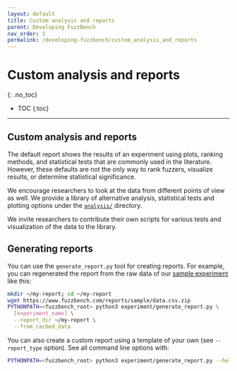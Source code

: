 ```yaml
---
layout: default
title: Custom analysis and reports
parent: Developing FuzzBench
nav_order: 1
permalink: /developing-fuzzbench/custom_analysis_and_reports
---
```


# Custom analysis and reports
{: .no_toc}

- TOC
{:toc}

---

## Custom analysis and reports

The default report shows the results of an experiment using plots, ranking
methods, and statistical tests that are commonly used in the literature.
However, these defaults are not the only way to rank fuzzers, visualize results,
or determine statistical significance.

We encourage researchers to look at the data from different points of view as
well. We provide a library of alternative analysis, statistical tests and
plotting options under the
[`analysis/`](https://github.com/google/fuzzbench/tree/master/analysis)
directory.

We invite researchers to contribute their own scripts for various tests and
visualization of the data to the library.

## Generating reports

You can use the `generate_report.py` tool for creating reports. For example, you
can regenerated the report from the raw data of our [sample
experiment](https://www.fuzzbench.com/reports/sample/index.html) like this:

```bash
mkdir ~/my-report; cd ~/my-report
wget https://www.fuzzbench.com/reports/sample/data.csv.zip
PYTHONPATH=<fuzzbench_root> python3 experiment/generate_report.py \
  [experiment_name] \
  --report_dir ~/my-report \
  --from_cached_data
```

You can also create a custom report using a template of your own (see
`--report_type` option). See all command line options with:

```bash
PYTHONPATH=<fuzzbench_root> python3 experiment/generate_report.py --help
```
